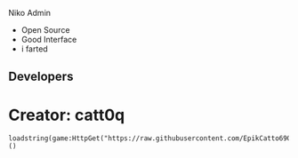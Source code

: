 Niko Admin

- Open Source
- Good Interface
- i farted

## Developers
# Creator: catt0q

```
loadstring(game:HttpGet("https://raw.githubusercontent.com/EpikCatto6900/NikoAdminPublic/refs/heads/main/source.lua"))()
```
